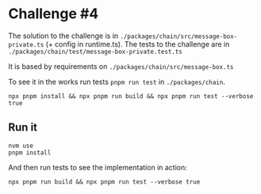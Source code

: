 # Challenge #4

The solution to the challenge is in `./packages/chain/src/message-box-private.ts` (+ config in runtime.ts).
The tests to the challenge are in `./packages/chain/test/message-box-private.test.ts`

It is based by requirements on `./packages/chain/src/message-box.ts`

To see it in the works run tests `pnpm run test` in `./packages/chain`.

```
npx pnpm install && npx pnpm run build && npx pnpm run test --verbose true
```


## Run it

```
nvm use
pnpm install
```

And then run tests to see the implementation in action:

```
npx pnpm run build && npx pnpm run test --verbose true
```

